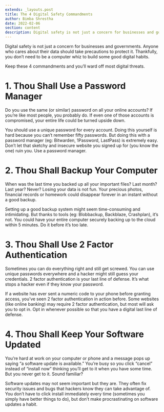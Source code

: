 ```yaml
---
extends: _layouts.post
title: The 4 Digital Safety Commandments
author: Bimba Shrestha
date: 2022-02-06
section: content
description: Digital safety is not just a concern for businesses and governments. Anyone who cares about their data should take precautions to protect it. Thankfully, you don’t need to be a computer whiz to build some good digital habits.
---
```


Digital safety is not just a concern for businesses and governments. Anyone who cares about their data should take precautions to protect it. Thankfully, you don’t need to be a computer whiz to build some good digital habits.

Keep these 4 commandments and you’ll ward off most digital threats.

# 1. Thou Shall Use a Password Manager

Do you use the same (or similar) password on all your online accounts? If you’re like most people, you probably do. If even one of those accounts is compromised, your entire life could be turned upside down.

You should use a unique password for every account. Doing this yourself is hard because you can’t remember fifty passwords. But doing this with a password manager (eg: Bitwarden, 1Password, LastPass) is extremely easy. Don’t let that sketchy and insecure website you signed up for (you know the one) ruin you. Use a password manager.

# 2. Thou Shall Backup Your Computer

When was the last time you backed up all your important files? Last month? Last year? Never? Losing your data is not fun. Your precious photos, financial records or homework could disappear forever in an instant without a good backup. 

Setting up a good backup system might seem time-consuming and intimidating. But thanks to tools (eg: Blobbackup, Backblaze, Crashplan), it’s not. You could have your entire computer securely backing up to the cloud within 5 minutes. Do it before it’s too late.

# 3. Thou Shall Use 2 Factor Authentication

Sometimes you can do everything right and still get screwed. You can use unique passwords everywhere and a hacker might still guess your credentials. 2 factor authentication is your last line of defense. It’s what stops a hacker even if they know your password.

If a website has ever sent a numeric code to your phone before granting access, you’ve seen 2 factor authentication in action before. Some websites (like online banking) may require 2 factor authentication, but most will ask you to opt in. Opt in whenever possible so that you have a digital last line of defense.  

# 4. Thou Shall Keep Your Software Updated

You’re hard at work on your computer or phone and a message pops up saying “a software update is available.” You’re busy so you click “cancel” instead of “install now” thinking you’ll get to it when you have some time. But you never get to it. Sound familiar?

Software updates may not seem important but they are. They often fix security issues and bugs that hackers know they can take advantage of. You don’t have to click install immediately every time (sometimes you simply have better things to do), but don’t make procrastinating on software updates a habit.